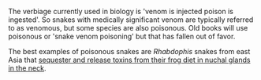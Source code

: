 The verbiage currently used in biology is 'venom is injected poison is ingested'. So snakes with medically significant venom are typically referred to as venomous, but some species are also poisonous. Old books will use poisonous or 'snake venom poisoning' but that has fallen out of favor.

The best examples of poisonous snakes are *Rhabdophis* snakes from east Asia that [sequester and release toxins from their frog diet in nuchal glands in the neck](http://www.pnas.org/content/pnas/104/7/2265.full.pdf).